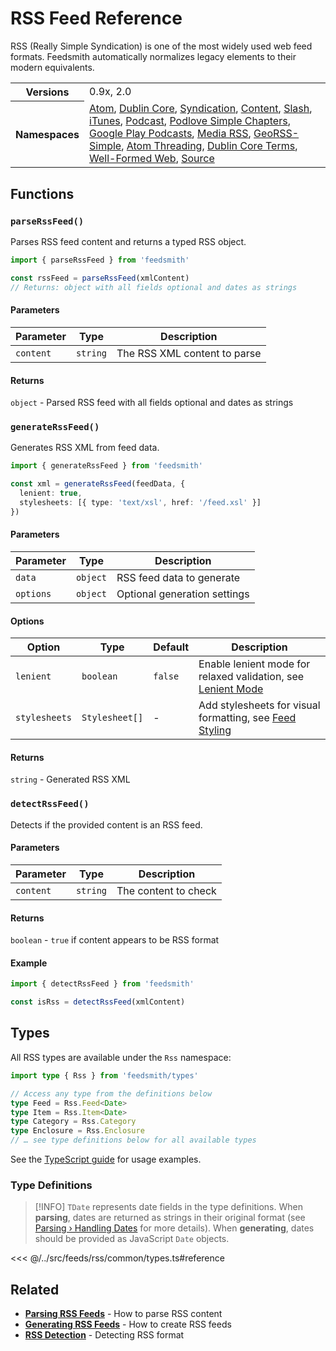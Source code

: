 # RSS Feed Reference

RSS (Really Simple Syndication) is one of the most widely used web feed formats. Feedsmith automatically normalizes legacy elements to their modern equivalents.

<table>
  <tbody>
    <tr>
      <th>Versions</th>
      <td>0.9x, 2.0</td>
    </tr>
    <tr>
      <th>Namespaces</th>
      <td>
        <a href="/reference/namespaces/atom">Atom</a>,
        <a href="/reference/namespaces/dc">Dublin Core</a>,
        <a href="/reference/namespaces/sy">Syndication</a>,
        <a href="/reference/namespaces/content">Content</a>,
        <a href="/reference/namespaces/slash">Slash</a>,
        <a href="/reference/namespaces/itunes">iTunes</a>,
        <a href="/reference/namespaces/podcast">Podcast</a>,
        <a href="/reference/namespaces/psc">Podlove Simple Chapters</a>,
        <a href="/reference/namespaces/googleplay">Google Play Podcasts</a>,
        <a href="/reference/namespaces/media">Media RSS</a>,
        <a href="/reference/namespaces/georss">GeoRSS-Simple</a>,
        <a href="/reference/namespaces/thr">Atom Threading</a>,
        <a href="/reference/namespaces/dcterms">Dublin Core Terms</a>,
        <a href="/reference/namespaces/wfw">Well-Formed Web</a>,
        <a href="/reference/namespaces/source">Source</a>
      </td>
    </tr>
  </tbody>
</table>

## Functions

### `parseRssFeed()`

Parses RSS feed content and returns a typed RSS object.

```typescript
import { parseRssFeed } from 'feedsmith'

const rssFeed = parseRssFeed(xmlContent)
// Returns: object with all fields optional and dates as strings
```

#### Parameters

| Parameter | Type | Description |
|-----------|------|-------------|
| `content` | `string` | The RSS XML content to parse |

#### Returns
`object` - Parsed RSS feed with all fields optional and dates as strings

### `generateRssFeed()`

Generates RSS XML from feed data.

```typescript
import { generateRssFeed } from 'feedsmith'

const xml = generateRssFeed(feedData, {
  lenient: true,
  stylesheets: [{ type: 'text/xsl', href: '/feed.xsl' }]
})
```

#### Parameters

| Parameter | Type | Description |
|-----------|------|-------------|
| `data` | `object` | RSS feed data to generate |
| `options` | `object` | Optional generation settings |

#### Options

| Option | Type | Default | Description |
|--------|------|---------|-------------|
| `lenient` | `boolean` | `false` | Enable lenient mode for relaxed validation, see [Lenient Mode](/generating/lenient-mode) |
| `stylesheets` | `Stylesheet[]` | - | Add stylesheets for visual formatting, see [Feed Styling](/generating/styling) |

#### Returns
`string` - Generated RSS XML

### `detectRssFeed()`

Detects if the provided content is an RSS feed.

#### Parameters

| Parameter | Type | Description |
|-----------|------|-------------|
| `content` | `string` | The content to check |

#### Returns
`boolean` - `true` if content appears to be RSS format

#### Example
```typescript
import { detectRssFeed } from 'feedsmith'

const isRss = detectRssFeed(xmlContent)
```

## Types

All RSS types are available under the `Rss` namespace:

```typescript
import type { Rss } from 'feedsmith/types'

// Access any type from the definitions below
type Feed = Rss.Feed<Date>
type Item = Rss.Item<Date>
type Category = Rss.Category
type Enclosure = Rss.Enclosure
// … see type definitions below for all available types
```

See the [TypeScript guide](/typescript) for usage examples.

### Type Definitions

> [!INFO]
> `TDate` represents date fields in the type definitions. When **parsing**, dates are returned as strings in their original format (see [Parsing › Handling Dates](/parsing/dates) for more details). When **generating**, dates should be provided as JavaScript `Date` objects.

<<< @/../src/feeds/rss/common/types.ts#reference

## Related

- **[Parsing RSS Feeds](/parsing/examples#rss-feed)** - How to parse RSS content
- **[Generating RSS Feeds](/generating/examples#rss-feed)** - How to create RSS feeds
- **[RSS Detection](/parsing/detecting)** - Detecting RSS format
